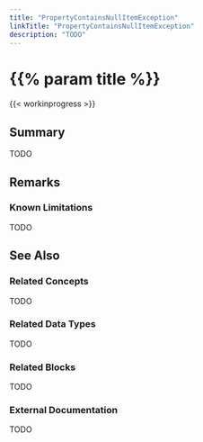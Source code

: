 ```yaml
---
title: "PropertyContainsNullItemException"
linkTitle: "PropertyContainsNullItemException"
description: "TODO"
---
```


# {{% param title %}}

{{< workinprogress >}}

## Summary

TODO

## Remarks

### Known Limitations

TODO

## See Also

### Related Concepts

TODO

### Related Data Types

TODO

### Related Blocks

TODO

### External Documentation

TODO